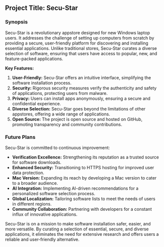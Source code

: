 ## Project Title: Secu-Star

### Synopsis
Secu-Star is a revolutionary appstore designed for new Windows laptop users. It addresses the challenge of setting up computers from scratch by providing a secure, user-friendly platform for discovering and installing essential applications. Unlike traditional stores, Secu-Star curates a diverse selection of software, ensuring that users have access to popular, new, and feature-packed applications.

**Key Features:**
1. **User-Friendly:** Secu-Star offers an intuitive interface, simplifying the software installation process.
2. **Security:** Rigorous security measures verify the authenticity and safety of applications, protecting users from malware.
3. **Privacy:** Users can install apps anonymously, ensuring a secure and confidential experience.
4. **Diverse Selection:** Secu-Star goes beyond the limitations of other appstores, offering a wide range of applications.
5. **Open Source:** The project is open source and hosted on GitHub, promoting transparency and community contributions.

### Future Plans
Secu-Star is committed to continuous improvement:

- **Verification Excellence:** Strengthening its reputation as a trusted source for software downloads.
- **Enhanced Security:** Transitioning to HTTPS hosting for improved user data protection.
- **Mac Version:** Expanding its reach by developing a Mac version to cater to a broader audience.
- **AI Integration:** Implementing AI-driven recommendations for a personalized software selection process.
- **Global Localization:** Tailoring software lists to meet the needs of users in different regions.
- **Community Collaboration:** Partnering with developers for a constant influx of innovative applications.

Secu-Star is on a mission to make software installation safer, easier, and more versatile. By curating a selection of essential, secure, and diverse applications, it eliminates the need for extensive research and offers users a reliable and user-friendly alternative.


